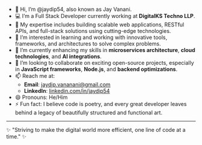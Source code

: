 - 👋 Hi, I’m @jaydip54, also known as Jay Vanani.
- 💻 I’m a Full Stack Developer currently working at **DigitalKS Techno LLP**.
- 🌟 My expertise includes building scalable web applications, RESTful APIs, and full-stack solutions using cutting-edge technologies.
- 🚀 I’m interested in learning and working with innovative tools, frameworks, and architectures to solve complex problems.
- 🌱 I’m currently enhancing my skills in **microservices architecture**, **cloud technologies**, and **AI integrations**.
- 💞️ I’m looking to collaborate on exciting open-source projects, especially in **JavaScript frameworks**, **Node.js**, and **backend optimizations**.
- 📫 Reach me at: 
  - **Email**: [jaydip.vananani@gmail.com](mailto:jaydip.vananani@gmail.com) 
  - **LinkedIn**: [linkedin.com/in/jaydip54](https://www.linkedin.com/in/jaydip54/)
- 😄 Pronouns: He/Him
- ⚡ Fun fact: I believe code is poetry, and every great developer leaves behind a legacy of beautifully structured and functional art.

---
✨ "Striving to make the digital world more efficient, one line of code at a time." ✨
